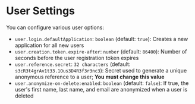 # User Settings

You can configure various user options:

* `user.login.defaultApplication`: `boolean` (default: `true`): Creates a new application for all new users
* `user.creation.token.expire-after`: `number` (default: `86400`): Number of seconds before the user registration token expires
* `user.reference.secret`: `32 characters` (default: `s3cR3t4grAv1t33.1Ous3D4R3f3r3nc3`): Secret used to generate a unique anonymous reference to a user; **You must change this value**
* `user.anonymize-on-delete:enabled`: `boolean` (default: `false`): If true, the user's first name, last name, and email are anonymized when a user is deleted
